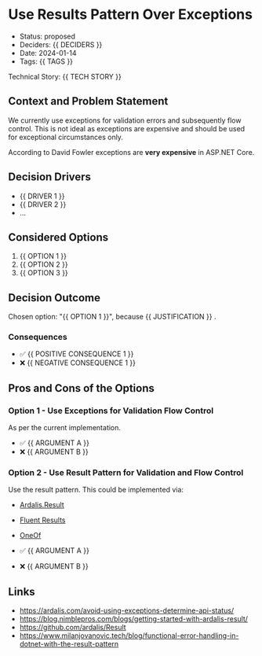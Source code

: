 # Use Results Pattern Over Exceptions

- Status: proposed
- Deciders: {{ DECIDERS }} <!-- optional: list everyone involved in the decision -->
- Date: 2024-01-14
- Tags: {{ TAGS }} <!-- optional: space and/or comma-separated list of tags -->

Technical Story: {{ TECH STORY }} <!-- optional: description | ticket/issue URL -->

## Context and Problem Statement

We currently use exceptions for validation errors and subsequently flow control. This is not ideal as exceptions are expensive and should be used for exceptional circumstances only.

According to David Fowler exceptions are **very expensive** in ASP.NET Core.

## Decision Drivers <!-- optional -->

- {{ DRIVER 1 }} <!-- e.g., a force, facing concern, … -->
- {{ DRIVER 2 }} <!-- e.g., a force, facing concern, … -->
- … <!-- numbers of drivers can vary -->

## Considered Options

1. {{ OPTION 1 }}
2. {{ OPTION 2 }}
3. {{ OPTION 3 }}

## Decision Outcome

Chosen option: "{{ OPTION 1 }}", because {{ JUSTIFICATION }} <!-- e.g., only option, which meets k.o. criterion decision driver | which resolves force force | … | comes out best (see below) -->.

### Consequences <!-- optional -->

- ✅ {{ POSITIVE CONSEQUENCE 1 }}
- ❌ {{ NEGATIVE CONSEQUENCE 1 }}

## Pros and Cons of the Options <!-- optional -->

### Option 1 - Use Exceptions for Validation Flow Control

As per the current implementation.

- ✅ {{ ARGUMENT A }}
- ❌ {{ ARGUMENT B }}

### Option 2 - Use Result Pattern for Validation and Flow Control

Use the result pattern. This could be implemented via:

- [Ardalis.Result](https://github.com/ardalis/Result)
- [Fluent Results](https://github.com/altmann/FluentResults)
- [OneOf](https://github.com/mcintyre321/OneOf)

- ✅ {{ ARGUMENT A }}
- ❌ {{ ARGUMENT B }}

## Links <!-- optional -->

- https://ardalis.com/avoid-using-exceptions-determine-api-status/
- https://blog.nimblepros.com/blogs/getting-started-with-ardalis-result/
- https://github.com/ardalis/Result
- https://www.milanjovanovic.tech/blog/functional-error-handling-in-dotnet-with-the-result-pattern
